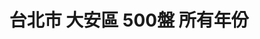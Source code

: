 ---
title: "台北市 大安區 500盤 所有年份"
keywords:
  - 美食競賽
  - 台灣美食
  - 美食精選
datePublished: "2025-06-30"
dateModified: "2025-07-01"
city: "台北市"
district: "大安區"
award: "500盤"
year: "所有年份"
page: 1
count: 73

restaurants:
  - name: "Restaurant A"
    address: "台北市大安區忠孝東路三段282號四樓新光三越Diamond Towers 二館4樓"
    phone: "0227218088"
    geo: "25.041423564053865, 121.54269449269432"
    google_map: "https://maps.app.goo.gl/crekXAb8UAhz8DxGA"
    footinder: "https://footinder.com.tw/%E5%8F%B0%E5%8C%97%E5%B8%82%E5%A4%A7%E5%AE%89%E5%8D%80/362095/"
    official: "https://restaurant-a.com/"
    award:
    - name: "500盤"
      year: "2024"
  - name: "海倫鮮土司施家粵菜"
    address: "台北市大安區浦城街9-4號"
    phone: "0930612789"
    geo: "25.024700948829437, 121.52720306195057"
    google_map: "https://maps.app.goo.gl/upKYDbHcZoHWYhZU9"
    footinder: "https://footinder.com.tw/%E5%8F%B0%E5%8C%97%E5%B8%82%E5%A4%A7%E5%AE%89%E5%8D%80/362101/"
    official: "https://www.facebook.com/aluenbaker"
    award:
    - name: "500盤"
      year: "2024"
  - name: "EMBERS"
    address: "台北市大安區仁愛路四段122巷24號"
    phone: "0277515598"
    geo: "25.03590358301415, 121.5501756808743"
    google_map: "https://maps.app.goo.gl/BDrqN9jA3JANWghY6"
    footinder: "https://footinder.com.tw/%E5%8F%B0%E5%8C%97%E5%B8%82%E5%A4%A7%E5%AE%89%E5%8D%80/8741/"
    official: "https://www.embersdining.com/"
    award:
    - name: "500盤"
      year: "2024"
  - name: "三六食府"
    address: "台北市大安區師大路92巷13號"
    phone: "0227785899"
    geo: "25.022770935500752, 121.52747976160077"
    google_map: "https://maps.app.goo.gl/ugsFgGTdWaN53mbb8"
    footinder: "https://footinder.com.tw/%E5%8F%B0%E5%8C%97%E5%B8%82%E5%A4%A7%E5%AE%89%E5%8D%80/7857/"
    official: "https://www.facebook.com/36kitchen/"
    award:
    - name: "500盤"
      year: "2024"
  - name: "牡丹．極上 天ぷら"
    address: "台北市大安區四維路52巷17號"
    phone: "0227068699"
    geo: "25.035128866867577, 121.54710593031817"
    google_map: "https://maps.app.goo.gl/oDQU8Z7ek8MxHWhE7"
    footinder: "https://footinder.com.tw/%E5%8F%B0%E5%8C%97%E5%B8%82%E5%A4%A7%E5%AE%89%E5%8D%80/105329/"
    official: "https://www.mudantempura.com/"
    award:
    - name: "500盤"
      year: "2024"
  - name: "秀蘭小館"
    address: "台北市大安區信義路二段198巷5-5號"
    phone: "0223943905"
    geo: "25.03297521293193, 121.5305630267198"
    google_map: "https://maps.app.goo.gl/gnNZDUWcKoG3pRCt6"
    footinder: "https://footinder.com.tw/%e5%8f%b0%e5%8c%97%e5%b8%82%e5%a4%a7%e5%ae%89%e5%8d%80/35536/"
    official: ""
    award:
    - name: "500盤"
      year: "2024"
  - name: "Solo Pasta"
    address: "台北市大安區安和路一段29-1號"
    phone: "0227753645"
    geo: "25.039197412219607, 121.5506541214211"
    google_map: "https://maps.app.goo.gl/76gNRKNC3L82JdFt6"
    footinder: "https://footinder.com.tw/%E5%8F%B0%E5%8C%97%E5%B8%82/8766/"
    official: "https://www.facebook.com/solopasta/"
    award:
    - name: "500盤"
      year: "2024"
  - name: "驥園川菜餐廳"
    address: "台北市大安區敦化南路1段324號B1"
    phone: "0227083110"
    geo: "25.035319254473286, 121.54846532286291"
    google_map: "https://maps.app.goo.gl/wGUGyETnmYnEWYwd8"
    footinder: "https://footinder.com.tw/%E5%8F%B0%E5%8C%97%E5%B8%82%E5%A4%A7%E5%AE%89%E5%8D%80/32970/"
    official: ""
    award:
    - name: "500盤"
      year: "2024"
  - name: "橘色涮涮屋"
    address: "台北市大安區大安路一段135號B1"
    phone: "0227761658"
    geo: "25.03876971276977, 121.54617981162737"
    google_map: "https://maps.app.goo.gl/fQq38hBWrPXavLth8"
    footinder: "https://footinder.com.tw/%E5%8F%B0%E5%8C%97%E5%B8%82%E5%A4%A7%E5%AE%89%E5%8D%80/32704/"
    official: "https://orangeshabushabu.com/zh-TW"
    award:
    - name: "500盤"
      year: "2024"
---